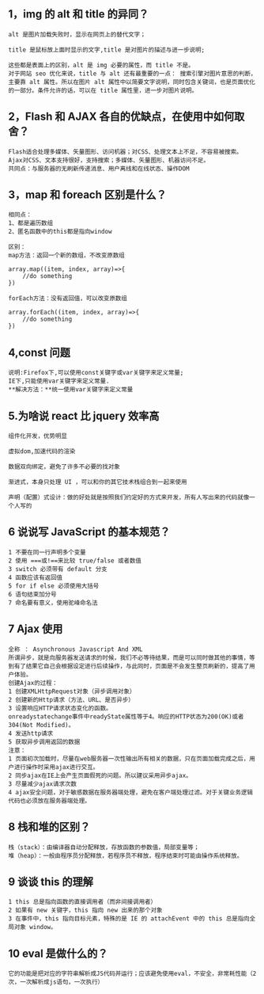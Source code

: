 ## 1，img 的 alt 和 title 的异同？

```
alt 是图片加载失败时，显示在网页上的替代文字；

title 是鼠标放上面时显示的文字,title 是对图片的描述与进一步说明;

这些都是表面上的区别，alt 是 img 必要的属性，而 title 不是。
对于网站 seo 优化来说，title 与 alt 还有最重要的一点： 搜索引擎对图片意思的判断，主要靠 alt 属性。所以在图片 alt 属性中以简要文字说明，同时包含关键词，也是页面优化的一部分。条件允许的话，可以在 title 属性里，进一步对图片说明。
```

## 2，Flash 和 AJAX 各自的优缺点，在使用中如何取舍？

```
Flash适合处理多媒体、矢量图形、访问机器；对CSS、处理文本上不足，不容易被搜索。
Ajax对CSS、文本支持很好，支持搜索；多媒体、矢量图形、机器访问不足。
共同点：与服务器的无刷新传递消息、用户离线和在线状态、操作DOM
```

## 3，map 和 foreach 区别是什么？

```
相同点：
1、都是遍历数组
2、匿名函数中的this都是指向window

区别：
map方法：返回一个新的数组，不改变原数组

array.map((item, index, array)=>{
    //do something
})

forEach方法：没有返回值，可以改变原数组

array.forEach((item, index, array)=>{
    //do something
})

```

## 4,const 问题

```
说明:Firefox下,可以使用const关键字或var关键字来定义常量;
IE下,只能使用var关键字来定义常量.
**解决方法：**统一使用var关键字来定义常量
```

## 5.为啥说 react 比 jquery 效率高

```
组件化开发，优势明显

虚拟dom,加速代码的渲染

数据双向绑定，避免了许多不必要的找对象

渐进式，本身只处理 UI ，可以和你的其它技术栈组合到一起来使用

声明（配置）式设计：做的好处就是按照我们约定好的方式来开发，所有人写出来的代码就像一个人写的
```

## 6 说说写 JavaScript 的基本规范？

```
1 不要在同一行声明多个变量
2 使用 ===或!==来比较 true/false 或者数值
3 switch 必须带有 default 分支
4 函数应该有返回值
5 for if else 必须使用大括号
6 语句结束加分号
7 命名要有意义，使用驼峰命名法
```

## 7 Ajax 使用

```
全称 ： Asynchronous Javascript And XML
所谓异步，就是向服务器发送请求的时候，我们不必等待结果，而是可以同时做其他的事情，等到有了结果它自己会根据设定进行后续操作，与此同时，页面是不会发生整页刷新的，提高了用户体验。
创建Ajax的过程：
1 创建XMLHttpRequest对象（异步调用对象）
2 创建新的Http请求（方法、URL、是否异步）
3 设置响应HTTP请求状态变化的函数。
onreadystatechange事件中readyState属性等于4。响应的HTTP状态为200(OK)或者304(Not Modified)。
4 发送http请求
5 获取异步调用返回的数据
注意：
1 页面初次加载时，尽量在web服务器一次性输出所有相关的数据，只在页面加载完成之后，用户进行操作时采用ajax进行交互。
2 同步ajax在IE上会产生页面假死的问题。所以建议采用异步ajax。
3 尽量减少ajax请求次数
4 ajax安全问题，对于敏感数据在服务器端处理，避免在客户端处理过滤。对于关键业务逻辑代码也必须放在服务器端处理。
```

## 8 栈和堆的区别？

```
栈（stack）：由编译器自动分配释放，存放函数的参数值，局部变量等；
堆（heap）：一般由程序员分配释放，若程序员不释放，程序结束时可能由操作系统释放。
```

## 9 谈谈 this 的理解

```
1 this 总是指向函数的直接调用者（而非间接调用者）
2 如果有 new 关键字，this 指向 new 出来的那个对象
3 在事件中，this 指向目标元素，特殊的是 IE 的 attachEvent 中的 this 总是指向全局对象 window。
```

## 10 eval 是做什么的？

```
它的功能是把对应的字符串解析成JS代码并运行；应该避免使用eval，不安全，非常耗性能（2次，一次解析成js语句，一次执行）
```
